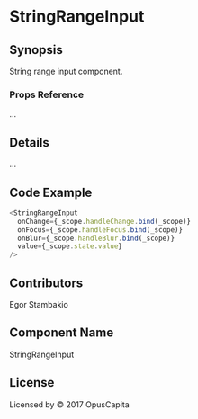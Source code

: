 # StringRangeInput

## Synopsis

String range input component.

### Props Reference

...

## Details

...

## Code Example

```js
<StringRangeInput
  onChange={_scope.handleChange.bind(_scope)}
  onFocus={_scope.handleFocus.bind(_scope)}
  onBlur={_scope.handleBlur.bind(_scope)}
  value={_scope.state.value}
/>
```

## Contributors

Egor Stambakio

## Component Name

StringRangeInput

## License

Licensed by © 2017 OpusCapita